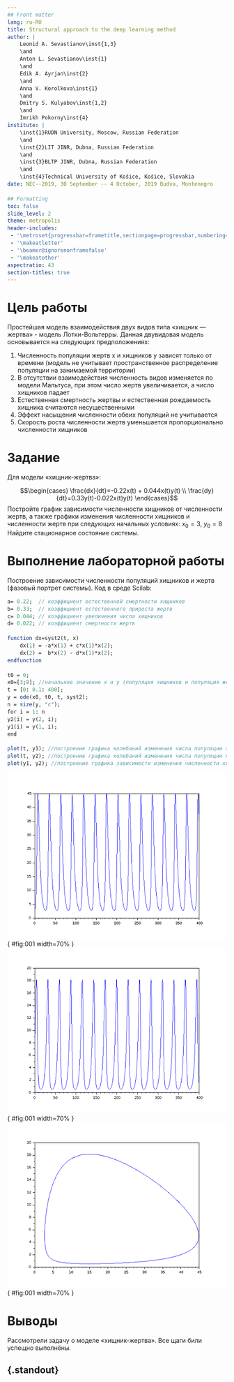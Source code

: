 ```yaml
---
## Front matter
lang: ru-RU
title: Structural approach to the deep learning method
author: |
	Leonid A. Sevastianov\inst{1,3}
	\and
	Anton L. Sevastianov\inst{1}
	\and
	Edik A. Ayrjan\inst{2}
	\and
	Anna V. Korolkova\inst{1}
	\and
	Dmitry S. Kulyabov\inst{1,2}
	\and
	Imrikh Pokorny\inst{4}
institute: |
	\inst{1}RUDN University, Moscow, Russian Federation
	\and
	\inst{2}LIT JINR, Dubna, Russian Federation
	\and
	\inst{3}BLTP JINR, Dubna, Russian Federation
	\and
	\inst{4}Technical University of Košice, Košice, Slovakia
date: NEC--2019, 30 September -- 4 October, 2019 Budva, Montenegro

## Formatting
toc: false
slide_level: 2
theme: metropolis
header-includes: 
 - '\metroset{progressbar=frametitle,sectionpage=progressbar,numbering=fraction}'
 - '\makeatletter'
 - '\beamer@ignorenonframefalse'
 - '\makeatother'
aspectratio: 43
section-titles: true
---
```


# Цель работы

Простейшая модель взаимодействия двух видов типа «хищник — жертва» -
модель Лотки-Вольтерры. Данная двувидовая модель основывается на
следующих предположениях:
1. Численность популяции жертв x и хищников y зависят только от времени
(модель не учитывает пространственное распределение популяции на
занимаемой территории)
2. В отсутствии взаимодействия численность видов изменяется по модели
Мальтуса, при этом число жертв увеличивается, а число хищников падает
3. Естественная смертность жертвы и естественная рождаемость хищника
считаются несущественными
4. Эффект насыщения численности обеих популяций не учитывается
5. Скорость роста численности жертв уменьшается пропорционально
численности хищников

# Задание

Для модели «хищник-жертва»:

$$\begin{cases} 
\frac{dx}{dt}=-0.22x(t) + 0.044x(t)y(t)   \\ 
\frac{dy}{dt}=0.33y(t)-0.022x(t)y(t)
\end{cases}$$
Постройте график зависимости численности хищников от численности жертв,
а также графики изменения численности хищников и численности жертв при
следующих начальных условиях: $x_0=3$, $y_0=8$ Найдите стационарное
состояние системы.

# Выполнение лабораторной работы

Построение зависимости численности популяций хищников и жертв (фазовый
портрет системы). Код в среде Scilab:

```scilab
a= 0.22;  // коэффициент естественной смертности хищников
b= 0.33;  // коэффициент естественного прироста жертв
c= 0.044; // коэффициент увеличения числа хищников
d= 0.022; // коэффициент смертности жертв

function dx=syst2(t, x)
    dx(1) = -a*x(1) + c*x(1)*x(2);
    dx(2) =  b*x(2) - d*x(1)*x(2);
endfunction

t0 = 0;
x0=[3;8]; //начальное значение x и у (популяция хищников и популяция жертв)
t = [0: 0.1: 400];
y = ode(x0, t0, t, syst2);
n = size(y, "c");
for i = 1: n
y2(i) = y(2, i);
y1(i) = y(1, i);
end

plot(t, y1); //построение графика колебаний изменения числа популяции хищников
plot(t, y2); //построение графика колебаний изменения числа популяции жертв
plot(y1, y2); //построение графика зависимости изменения численности хищников от изменения численности жертв
```

![Граф для колебаняго изменения числа популяции хищников](../report/image/predator.png){ #fig:001 width=70% }
![Граф для колебаняго изменения числа популяции жертв](../report/image/prey.png){ #fig:001 width=70% }
![Граф для колебаняго изменения численности хищников от изменения численности жертв](../report/image/prey_predator.png){ #fig:001 width=70% }
# Выводы

Рассмотрели задачу о моделе «хищник-жертва». Все щаги били успещно выполнёны.


## {.standout}

